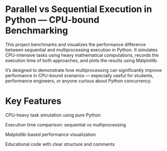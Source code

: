 # Parallel vs Sequential Execution in Python — CPU-bound Benchmarking
 This project benchmarks and visualizes the performance difference between sequential and multiprocessing execution in Python. It simulates CPU-intensive tasks using heavy mathematical computations, records the execution time of both approaches, and plots the results using Matplotlib.

It’s designed to demonstrate how multiprocessing can significantly improve performance in CPU-bound scenarios — especially useful for students, performance engineers, or anyone curious about Python concurrency.

# Key Features
CPU-heavy task simulation using pure Python

Execution time comparison: sequential vs multiprocessing

Matplotlib-based performance visualization

Educational code with clear structure and comments
